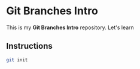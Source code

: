 # Git Branches Intro

This is my **Git Branches Intro**
repository. Let's learn

## Instructions

```bash
git init
```